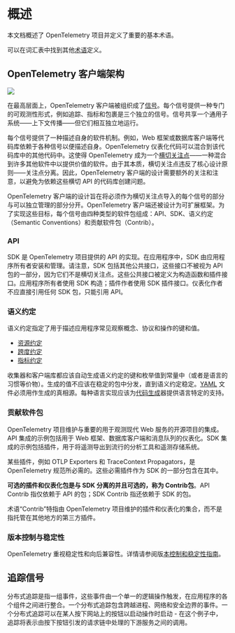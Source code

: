 # 概述

本文档概述了 OpenTelemetry 项目并定义了重要的基本术语。

可以在词汇表中找到其他[术语](../../glossary.md)定义。

## OpenTelemetry 客户端架构

![](../../asserts/architecture.png)

在最高层面上，OpenTelemetry 客户端被组织成了[信号](https://opentelemetry.io/docs/reference/specification/glossary/#signals)。每个信号提供一种专门的可观测性形式，例如追踪、指标和包裹是三个独立的信号。信号共享一个通用子系统——上下文传播——但它们相互独立地运行。

每个信号提供了一种描述自身的软件机制。例如，Web 框架或数据库客户端等代码库依赖于各种信号以便描述自身。OpenTelemetry 仪表化代码可以混合到该代码库中的其他代码中。这使得 OpenTelemetry 成为一个[横切关注点](https://en.wikipedia.org/wiki/Cross-cutting_concern)——一种混合到许多其他软件中以提供价值的软件。由于其本质，横切关注点违反了核心设计原则——关注点分离。因此，OpenTelemetry 客户端的设计需要额外的关注和注意，以避免为依赖这些横切 API 的代码库创建问题。

OpenTelemetry 客户端的设计旨在将必须作为横切关注点导入的每个信号的部分与可以独立管理的部分分开。OpenTelemetry 客户端还被设计为可扩展框架。为了实现这些目标，每个信号由四种类型的软件包组成：API、SDK、语义约定（Semantic Conventions）和贡献软件包（Contrib）。

### API

SDK 是 OpenTelemetry 项目提供的 API 的实现。在应用程序中，SDK 由应用程序所有者安装和管理。请注意，SDK 包括其他公共接口，这些接口不被视为 API 包的一部分，因为它们不是横切关注点。这些公共接口被定义为构造函数和插件接口。应用程序所有者使用 SDK 构造；插件作者使用 SDK 插件接口。仪表化作者不应直接引用任何 SDK 包，只能引用 API。

### 语义约定

语义约定指定了用于描述应用程序常见观察概念、协议和操作的键和值。

- [资源约定](https://opentelemetry.io/docs/reference/specification/resource/semantic_conventions/)
- [跨度约定](https://opentelemetry.io/docs/reference/specification/trace/semantic_conventions/)
- [指标约定](https://opentelemetry.io/docs/reference/specification/metrics/semantic_conventions/)

收集器和客户端库都应该自动生成语义约定的键和枚举值到常量中（或者是语言的习惯等价物）。生成的值不应该在稳定的包中分发，直到语义约定稳定。[YAML](https://github.com/open-telemetry/opentelemetry-specification/blob/main/semantic_conventions/_index.md) 文件必须用作生成的真相源。每种语言实现应该为[代码生成](https://github.com/open-telemetry/build-tools/tree/main/semantic-conventions#code-generator)器提供语言特定的支持。

### 贡献软件包

OpenTelemetry 项目维护与重要的用于观测现代 Web 服务的开源项目的集成。API 集成的示例包括用于 Web 框架、数据库客户端和消息队列的仪表化。SDK 集成的示例包括插件，用于将遥测导出到流行的分析工具和遥测存储系统。

某些插件，例如 OTLP Exporters 和 TraceContext Propagators，是 OpenTelemetry 规范所必需的。这些必需插件作为 SDK 的一部分包含在其中。

**可选的插件和仪表化包是与 SDK 分离的并且可选的，称为 Contrib包**。API Contrib 指仅依赖于 API 的包；SDK Contrib 指还依赖于 SDK 的包。

术语“Contrib”特指由 OpenTelemetry 项目维护的插件和仪表化的集合，而不是指托管在其他地方的第三方插件。

### 版本控制与稳定性

OpenTelemetry 重视稳定性和向后兼容性。详情请参阅版[本控制和稳定性指南](https://opentelemetry.io/docs/reference/specification/versioning-and-stability/)。

## 追踪信号

分布式追踪是指一组事件，这些事件由一个单一的逻辑操作触发，在应用程序的各个组件之间进行整合。一个分布式追踪包含跨越进程、网络和安全边界的事件。一个分布式追踪可以在某人按下网站上的按钮以启动操作时启动 - 在这个例子中，追踪将表示由按下按钮引发的请求链中处理的下游服务之间的调用。



